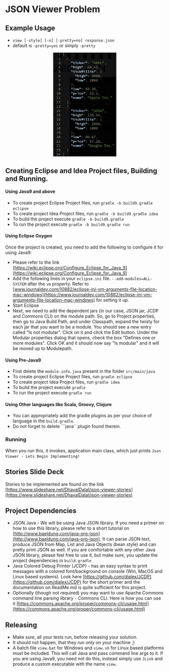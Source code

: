 # JSON Viewer Problem

## Example Usage
* ```view [-style] [-n] [-pretty=no] response.json ```
* default is ```-pretty=yes``` or simply ```-pretty```

<center>
  <img src="pretty-json.png" alt="Console Output" style="width: 200px;"/>
</center>

## Creating Eclipse and Idea Project files, Building and Running.

#### Using Java9 and above
* To create project Eclipse Project files, run ```gradle -b build9.gradle eclipse``` 
* To create project Idea Project files, run ```gradle -b build9.gradle idea``` 
* To build the project execute ```gradle -b build9.gradle``` 
* To run the project execute ```gradle -b build9.gradle run``` 

#### Using Eclipse Oxygen
Once the project is created, you need to add the following to configure it for using Java9:

* Please refer to the link [https://wiki.eclipse.org/Configure_Eclipse_for_Java_9](https://wiki.eclipse.org/Configure_Eclipse_for_Java_9)
* Add the following lines in your ```eclipse.ini``` file.  ```--add-modules=ALL-SYSTEM``` after the ```vm``` property.  Refer to [www.journaldev.com/10882/eclipse-ini-vm-arguments-file-location-mac-windows](https://www.journaldev.com/10882/eclipse-ini-vm-arguments-file-location-mac-windows) for setting it up.
* Start Eclipse
* Next, we need to add the dependent jars (in our case, JSON jar, JCDP and Commons CLI) on the module path.  So, go to Project properties, then go to Java Build Path, and under Classpath, expand the twisty for each jar that you want to be a module. You should see a new entry called "Is not modular". Click on it and click the Edit button. Under the Modular properties dialog that opens, check the box "Defines one or more modules". Click OK and it should now say "Is modular" and it will be moved up to Modulepath.

#### Using Pre-Java9
* First delete the ```module-info.java``` present in the folder ``src/main/java``
* To create project Eclipse Project files, run ```gradle eclipse``` 
* To create project Idea Project files, run ```gradle idea``` 
* To build the project execute ```gradle``` 
* To run the project execute ```gradle run``` 

#### Using Other languages like Scala, Groovy, Clojure
* You can appropriately add the gradle plugins as per your choice of language in the ```build.gradle```.
* Do not forget to delete ```java``  plugin found therein.

### Running
When you run this, it invokes, application main class, which just prints ```Json Viewer - Lets Begin Implementing!```

## Stories Slide Deck
Stories to be implemented are found on the link [https://www.slideshare.net/DhavalDalal/json-viewer-stories](https://www.slideshare.net/DhavalDalal/json-viewer-stories)


## Project Dependencies
* JSON Java - We will be using Java JSON library.  If you need a primer on how to use this library, please refer to a short tutorial on [http://www.baeldung.com/java-org-json](http://www.baeldung.com/java-org-json).  It can parse JSON text, produce JSON from Map, List and Java Objects (bean style) and can pretty print JSON as well.  If you are comfortable with any other Java JSON library, please feel free to use it, but make sure, you update the project dependencies in ```build.gradle```
* Java Colored Debug Printer (JCDP) - has an easy syntax to print messages with a colored font/background on console (Win, MacOS and Linux based systems).  Look here [https://github.com/dialex/JCDP](https://github.com/dialex/JCDP) for the short primer and the documentation on ReadMe.md is quite sufficient for this project.
* Optionally (though not required) you may want to use Apache Commons command line parsing library -  Commons CLI.  Here is how you can use it [https://commons.apache.org/proper/commons-cli/usage.html](https://commons.apache.org/proper/commons-cli/usage.html)

## Releasing
* Make sure, all your tests run, before releasing your solution.
* It should not happen, that they run only on your machine ;)
* A batch file ```view.bat``` for Windows and ```view.sh``` for Linux based platforms must be included.  This will call Java and pass command line args to it.  If you are using Java9, you need not do this, instead simply use ```JLink``` and produce a custom executable with the name ```view```. 


